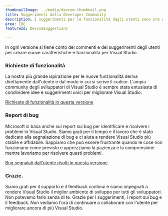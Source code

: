 ```yaml
---
thumbnailImage: ../media/devcom-thumbnail.png
title: Suggerimenti dalla Developer Community
description: I suggerimenti per le funzionalità dagli utenti sono ora disponibili in Visual Studio.
area: IDE
featureId: DevcomSuggestions

---
```



In ogni versione si tiene conto dei commenti e dei suggerimenti degli utenti per creare nuove caratteristiche e funzionalità per Visual Studio.

### Richieste di funzionalità
La nostra più grande ispirazione per le nuove funzionalità deriva direttamente dall'utente e dal modo in cui si scrive il codice. L'ampia community degli sviluppatori di Visual Studio è sempre stata entusiasta di condividere idee e suggerimenti unici per migliorare Visual Studio.

[Richieste di funzionalità in questa versione](https://developercommunity.visualstudio.com/VisualStudio?q=%5BFixed+in%3A+Visual+Studio+2022+version+17.12%5D&ftype=idea&fTime=allTime)

### Report di bug
Microsoft si basa anche sui report sui bug per identificare e risolvere i problemi in Visual Studio. Siamo grati per il tempo e il lavoro che è stato dedicato alla segnalazione di bug e ci aiuta a rendere Visual Studio più stabile e affidabile. Sappiamo che può essere frustrante quando le cose non funzionano come previsto e apprezziamo la pazienza e la comprensione mentre lavoriamo per risolvere questi problemi.

[Bug segnalati dall'utente risolti in questa versione](https://developercommunity.visualstudio.com/VisualStudio?q=%5BFixed+in%3A+Visual+Studio+2022+version+17.12%5D&ftype=problem&fTime=allTime)

### Grazie.
Siamo grati per il supporto e il feedback continui e siamo impegnati a rendere Visual Studio il miglior ambiente di sviluppo per tutti gli sviluppatori. Non potevamo farlo senza di te. Grazie per i suggerimenti, i report sui bug e il feedback. Non vediamo l'ora di continuare a collaborare con l'utente per migliorare ancora di più Visual Studio.
